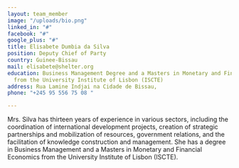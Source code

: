 ```yaml
---
layout: team_member
image: "/uploads/bio.png"
linked_in: "#"
facebook: "#"
google_plus: "#"
title: Elisabete Dumbia da Silva
position: Deputy Chief of Party
country: Guinee-Bissau
mail: elisabete@shelter.org
education: Business Management Degree and a Masters in Monetary and Financial Economics
  from the University Institute of Lisbon (ISCTE)
address: Rua Lamine Indjai na Cidade de Bissau,
phone: "+245 95 556 75 08 "

---
```

Mrs. Silva has thirteen years of experience in various sectors, including the coordination of international development projects, creation of strategic partnerships and mobilization of resources, government relations, and the facilitation of knowledge construction and management. She has a degree in Business Management and a Masters in Monetary and Financial Economics from the University Institute of Lisbon (ISCTE).